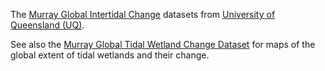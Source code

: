 The [Murray Global Intertidal Change](https://doi.org/10.1038/s41586-018-0805-8)
datasets from [University of Queensland (UQ)](https://www.uq.edu.au/).

See also the [Murray Global Tidal Wetland Change Dataset](JCU_Murray_GIC_global_tidal_wetland_change_2019)
for maps of the global extent of tidal wetlands and their change.
